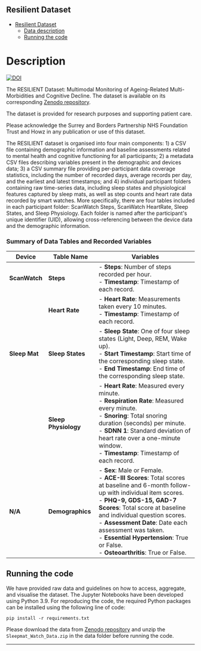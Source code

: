 ## Resilient Dataset

- [Resilient Dataset](#description)
  * [Data description](#description)
  * [Running the code](#running-the-code)
  
# Description
[![DOI](https://zenodo.org/badge/DOI/10.5281/zenodo.16755408.svg)]([https://doi.org/10.5281/zenodo.16755408]) 
<br/>

The RESILIENT Dataset: Multimodal Monitoring of Ageing-Related Multi-Morbidities and Cognitive Decline.
The dataset is available on its corresponding [Zenodo repository](https://doi.org/10.5281/zenodo.15045662).
<!--The full description of this dataset is published in Nature Scientific Data: [paper](https://doi.org/10.1038/s41597-023-02519-y)-->

The dataset is provided for research purposes and supporting patient care. 

Please acknowledge the Surrey and Borders Partnership NHS Foundation Trust and Howz in any publication or use of this dataset. 

The RESILIENT dataset is organised into four main components: 1) a CSV file containing demographic information and baseline assessments related to mental health and cognitive functioning for all participants; 2) a metadata CSV files describing variables present in the demographic and devices data; 3) a CSV summary file providing per-participant data coverage statistics, including the number of recorded days, average records per day, and the earliest and latest timestamps; and 4) individual participant folders containing raw time-series data, including sleep states and physiological features captured by sleep mats, as well as step counts and heart rate data recorded by smart watches. More specifically, there are four tables included in each participant folder: ScanWatch Steps, ScanWatch HeartRate, Sleep States, and Sleep Physiology. Each folder is named after the participant's unique identifier (UID), allowing cross-referencing between the device data and the demographic information.
### Summary of Data Tables and Recorded Variables

| **Device**     | **Table Name**         | **Variables** |
|--------------|----------------------|------------------------------------------------------------------|
| **ScanWatch** | **Steps**            | - **Steps**: Number of steps recorded per hour. <br> - **Timestamp**: Timestamp of each record. |
|              | **Heart Rate**        | - **Heart Rate**: Measurements taken every 10 minutes. <br> - **Timestamp**: Timestamp of each record. |
| **Sleep Mat** | **Sleep States**      | - **Sleep State**: One of four sleep states (Light, Deep, REM, Wake up). <br> - **Start Timestamp**: Start time of the corresponding sleep state. <br> - **End Timestamp**: End time of the corresponding sleep state. |
|              | **Sleep Physiology**   | - **Heart Rate**: Measured every minute. <br> - **Respiration Rate**: Measured every minute. <br> - **Snoring**: Total snoring duration (seconds) per minute. <br> - **SDNN 1**: Standard deviation of heart rate over a one-minute window. <br> - **Timestamp**: Timestamp of each record. |
| **N/A**       | **Demographics**      | - **Sex**: Male or Female. <br> - **ACE-III Scores**: Total scores at baseline and 6-month follow-up with individual item scores. <br> - **PHQ-9, GDS-15, GAD-7 Scores**: Total score at baseline and individual question scores. <br> - **Assessment Date**: Date each assessment was taken. <br> - **Essential Hypertension**: True or False. <br> - **Osteoarthritis**: True or False. |



## Running the code
We have provided raw data and guidelines on how to access, aggregate, and visualise the dataset. The Jupyter Notebooks have been developed using Python 3.9. 
For reproducing the code, the required Python packages can be installed using the following line of code:
```
pip install -r requirements.txt
```
Please download the data from [Zenodo repository](https://zenodo.org/records/15877645) and unzip the `Sleepmat_Watch_Data.zip` in the data folder before running the code.

*  *  *  *  *


